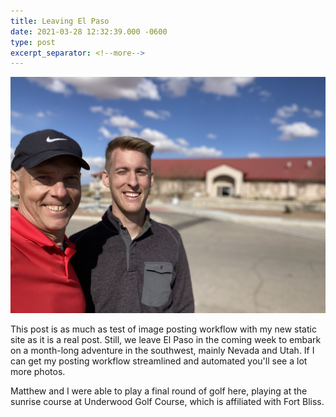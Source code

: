 ```yaml
---
title: Leaving El Paso
date: 2021-03-28 12:32:39.000 -0600
type: post
excerpt_separator: <!--more-->
---
```


![Chris and Matthew](/assets/2021/03/matthew-chris-golf.jpg)

This post is as much as test of image posting workflow with my new static 
site as it is a real post. Still, we leave El Paso in the coming week to 
embark on a month-long adventure in the southwest, mainly Nevada and Utah. 
If I can get my posting workflow streamlined and automated you'll see a lot 
more photos.

<!--more-->

Matthew and I were able to play a final round of golf here, playing at the 
sunrise course at Underwood Golf Course, which is affiliated with Fort Bliss.